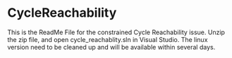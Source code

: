 # CycleReachability
This is the ReadMe File for the constrained Cycle Reachability issue. 
Unzip the zip file, and open cycle_reachablity.sln in Visual Studio.
The linux version need to be cleaned up and will be available within several days.

